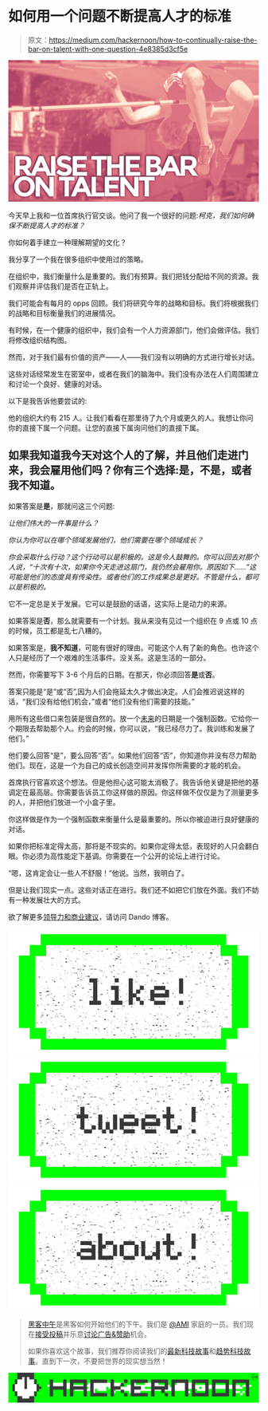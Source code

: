 # 如何用一个问题不断提高人才的标准

> 原文：<https://medium.com/hackernoon/how-to-continually-raise-the-bar-on-talent-with-one-question-4e8385d3cf5e>

![](img/f1d554da98eb72f82899fb710451a3d9.png)

今天早上我和一位首席执行官交谈。他问了我一个很好的问题:*柯克，我们如何确保不断提高人才的标准？*

你如何着手建立一种理解期望的文化？

我分享了一个我在很多组织中使用过的策略。

在组织中，我们衡量什么是重要的。我们有预算。我们把钱分配给不同的资源。我们观察并评估我们是否在正轨上。

我们可能会有每月的 opps 回顾。我们将研究今年的战略和目标。我们将根据我们的战略和目标衡量我们的进展情况。

有时候，在一个健康的组织中，我们会有一个人力资源部门，他们会做评估。我们将修改组织结构图。

然而，对于我们最有价值的资产——人——我们没有以明确的方式进行增长对话。

这些对话经常发生在密室中，或者在我们的脑海中。我们没有办法在人们周围建立和讨论一个良好、健康的对话。

以下是我告诉他要尝试的:

他的组织大约有 215 人。让我们看看在那里待了九个月或更久的人。我想让你问你的直接下属一个问题。让您的直接下属询问他们的直接下属。

## **如果我知道我今天对这个人的了解，并且他们走进门来，我会雇用他们吗？你有三个选择:是，不是，或者我不知道。**

如果答案是**是**，那就问这三个问题:

*让他们伟大的一件事是什么？*

*你认为你可以在哪个领域发展他们，他们需要在哪个领域成长？*

*你会采取什么行动？这个行动可以是积极的。这是令人鼓舞的。你可以回去对那个人说，“十次有十次，如果你今天走进这扇门，我仍然会雇用你。原因如下……”这可能是他们的态度具有传染性。或者他们的工作成果总是更好。不管是什么，都可以是积极的。*

它不一定总是关于发展。它可以是鼓励的话语，这实际上是动力的来源。

如果答案是**否**，那么就需要有一个计划。我从来没有见过一个组织在 9 点或 10 点的时候，员工都是乱七八糟的。

如果答案是，**我不知道**，可能有很好的理由。可能这个人有了新的角色。也许这个人只是经历了一个艰难的生活事件。没关系。这是生活的一部分。

然而，你需要写下 3-6 个月后的日期。在那天，你必须回答**是**或**否**。

答案只能是“是”或“否”,因为人们会拖延太久才做出决定。人们会推迟说这样的话，“我们没有给他们机会，”或者“他们没有他们需要的技能。”

用所有这些借口来包装是很自然的。放一个[未来](https://hackernoon.com/tagged/future)的日期是一个强制函数。它给你一个期限去帮助那个人。约会的时候，你可以说，“我已经尽力了。我训练和发展了他们。”

他们要么回答“是”，要么回答“否”。如果他们回答“否”，你知道你并没有尽力帮助他们。现在，这是一个为自己的成长创造空间并发挥你所需要的才能的机会。

首席执行官喜欢这个想法。但是他担心这可能太消极了。我告诉他关键是把他的基调定在最高层。你需要告诉员工你这样做的原因。你这样做不仅仅是为了测量更多的人，并把他们放进一个小盒子里。

你这样做是作为一个强制函数来衡量什么是最重要的。所以你被迫进行良好健康的对话。

如果你把标准定得太高，那将是不现实的。如果你定得太低，表现好的人只会翻白眼。你必须为高性能定下基调。你需要在一个公开的论坛上进行讨论。

“嗯，这肯定会让一些人不舒服！”他说。当然，我明白了。

但是让我们现实一点。这些对话正在进行。我们还不如把它们放在外面。我们不妨有一种发展壮大的方式。

欲了解更多[领导力和商业建议](http://dandoadvisors.com/blog)，请访问 Dando 博客。

[![](img/50ef4044ecd4e250b5d50f368b775d38.png)](http://bit.ly/HackernoonFB)[![](img/979d9a46439d5aebbdcdca574e21dc81.png)](https://goo.gl/k7XYbx)[![](img/2930ba6bd2c12218fdbbf7e02c8746ff.png)](https://goo.gl/4ofytp)

> [黑客中午](http://bit.ly/Hackernoon)是黑客如何开始他们的下午。我们是 [@AMI](http://bit.ly/atAMIatAMI) 家庭的一员。我们现在[接受投稿](http://bit.ly/hackernoonsubmission)并乐意[讨论广告&赞助](mailto:partners@amipublications.com)机会。
> 
> 如果你喜欢这个故事，我们推荐你阅读我们的[最新科技故事](http://bit.ly/hackernoonlatestt)和[趋势科技故事](https://hackernoon.com/trending)。直到下一次，不要把世界的现实想当然！

[![](img/be0ca55ba73a573dce11effb2ee80d56.png)](https://goo.gl/Ahtev1)
